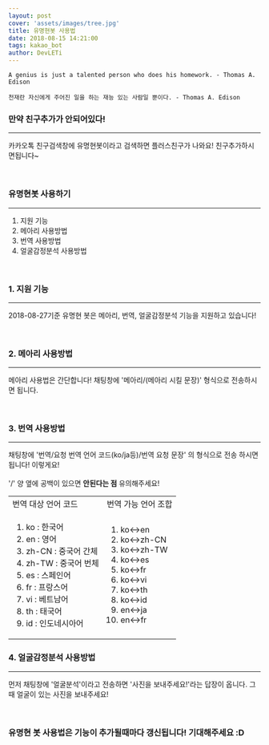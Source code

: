 ```yaml
---
layout: post
cover: 'assets/images/tree.jpg'
title: 유명현봇 사용법
date: 2018-08-15 14:21:00
tags: kakao_bot
author: DevLETi
---
```



```
A genius is just a talented person who does his homework. - Thomas A. Edison

천재란 자신에게 주어진 일을 하는 재능 있는 사람일 뿐이다. - Thomas A. Edison
```


### 만약 친구추가가 안되어있다!
<hr />

<p>카카오톡 친구검색창에 유명현봇이라고 검색하면 플러스친구가 나와요! 친구추가하시면됩니다~</p>


<br/>

<h3>유명현봇 사용하기</h3>
<hr />


<ol>
<li>지원 기능</li>
<li>메아리 사용방법</li>
<li>번역 사용방법</li>
<li>얼굴감정분석 사용방법</li>
</ol>


<br/>

<h3>1. 지원 기능</h3>
<hr />

<p>2018-08-27기준 유명현 봇은 메아리, 번역, 얼굴감정분석 기능을 지원하고 있습니다!</p>

<br />


<h3>2. 메아리 사용방법</h3>
<hr />

<p>메아리 사용법은 간단합니다! 채팅창에 '메아리/(메아리 시킬 문장)' 형식으로 전송하시면 됩니다.</p>


<br/>

<h3>3. 번역 사용방법</h3>
<hr/>

<p>채팅창에 '번역/요청 번역 언어 코드(ko/ja등)/번역 요청 문장' 의 형식으로 전송 하시면 됩니다! 이렇게요!<br/>
<amp-img src="{{ site.baseurl }}assets/bot_ex/trans_ex.png" width="128" height="220" layout="responsive" alt="" class="mb3"></amp-img><br/>
'/' 양 옆에 공백이 있으면 <strong>안된다는 점</strong> 유의해주세요!</p>
<table>
  <tr>
    <td>번역 대상 언어 코드</td>
    <td>번역 가능 언어 조합</td>
  </tr>
  <tr>
    <td> <ol><li>ko : 한국어</li> <li>en : 영어</li > <li>zh-CN : 중국어 간체</li> <li>zh-TW : 중국어 번체</li> <li>es : 스페인어</li> <li>fr : 프랑스어</li> <li>vi : 베트남어</li> <li>th : 태국어</li> <li>id : 인도네시아어</li></ol> </td>
    <td><ol> <li>ko<->en</li> <li>ko<->zh-CN</li> <li>ko<->zh-TW</li> <li>ko<->es</li> <li>ko<->fr</li> <li>ko<->vi</li> <li>ko<->th</li> <li>ko<->id</li> <li>en<->ja</li> <li>en<->fr</li> </ol></td>
  </tr>
</table>

<h3>4. 얼굴감정분석 사용방법</h3>
<hr/>


<p>먼저 채팅창에 '얼굴분석'이라고 전송하면 '사진을 보내주세요!'라는 답장이 옵니다. 그때 얼굴이 있는 사진을 보내주세요!</p>
<amp-img src="{{ site.baseurl }}assets/bot_ex/gamsung_ex.png" layout="responsive" alt="" class="mb3"></amp-img><br/>


<h3>유명현 봇 사용법은 기능이 추가될때마다 갱신됩니다! 기대해주세요 :D</h3>
